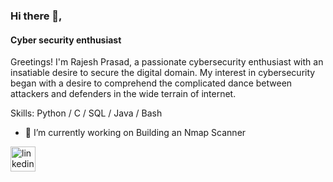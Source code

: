 ### Hi there 👋, 
#### Cyber security enthusiast
Greetings! I'm Rajesh Prasad, a passionate cybersecurity enthusiast with an insatiable desire to secure the digital domain. My interest in cybersecurity began with a desire to comprehend the complicated dance between attackers and defenders in the wide terrain of internet.

Skills: Python / C / SQL / Java / Bash

- 🔭 I’m currently working on Building an Nmap Scanner 


[<img src='https://cdn.jsdelivr.net/npm/simple-icons@3.0.1/icons/linkedin.svg' alt='linkedin' height='40'>](https://www.linkedin.com/in/rajesh-prasad-aa7355224//)  

